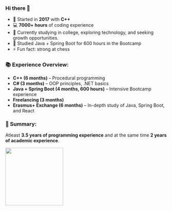### Hi there 👋

- 🚀 Started in **2017** with **C++**
- 💻 **7000+ hours** of coding experience  
- 🔭 Currently studying in college, exploring technology, and seeking growth opportunities.
- 🌱 Studied Java + Spring Boot for 600 hours in the Bootcamp
- ⚡ Fun fact: strong at chess

### 📚 Experience Overview:
- **C++ (6 months)** – Procedural programming
- **C# (3 months)** – OOP principles, .NET basics  
- **Java + Spring Boot (4 months, 600 hours)** – Intensive Bootcamp experience  
- **Freelancing (3 months)**
- **Erasmus+ Exchange (6 months)** – In-depth study of Java, Spring Boot, and React

### 📌 Summary:
Atleast **3.5 years of programming experience** and at the same time **2 years of academic experience**.

<a href="https://github.com/Endrulis">
  <img height="180em" src="https://github-readme-stats.vercel.app/api/top-langs/?username=Endrulis&layout=compact&langs_count=7&theme=dracula"/>
</a>

